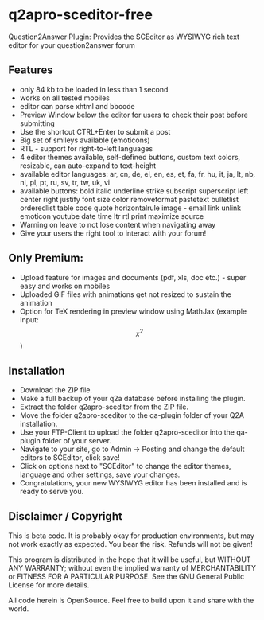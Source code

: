 # q2apro-sceditor-free
Question2Answer Plugin: Provides the SCEditor as WYSIWYG rich text editor for your question2answer forum

## Features

- only 84 kb to be loaded in less than 1 second
- works on all tested mobiles
- editor can parse xhtml and bbcode
- Preview Window below the editor for users to check their post before submitting
- Use the shortcut CTRL+Enter to submit a post
- Big set of smileys available (emoticons)
- RTL - support for right-to-left languages
- 4 editor themes available, self-defined buttons, custom text colors, resizable, can auto-expand to text-height
- available editor languages: ar, cn, de, el, en, es, et, fa, fr, hu, it, ja, lt, nb, nl, pl, pt, ru, sv, tr, tw, uk, vi
- available buttons: bold italic underline strike subscript superscript left center right justify font size color removeformat pastetext bulletlist orderedlist table code quote horizontalrule image - email link unlink emoticon youtube date time ltr rtl print maximize source
- Warning on leave to not lose content when navigating away
- Give your users the right tool to interact with your forum!

## Only Premium: 

- Upload feature for images and documents (pdf, xls, doc etc.) - super easy and works on mobiles
- Uploaded GIF files with animations get not resized to sustain the animation
- Option for TeX rendering in preview window using MathJax (example input: $$ x^2 $$)

## Installation

- Download the ZIP file.
- Make a full backup of your q2a database before installing the plugin.
- Extract the folder q2apro-sceditor from the ZIP file.
- Move the folder q2apro-sceditor to the qa-plugin folder of your Q2A installation.
- Use your FTP-Client to upload the folder q2apro-sceditor into the qa-plugin folder of your server.
- Navigate to your site, go to Admin -> Posting and change the default editors to SCEditor, click save!
- Click on options next to "SCEditor" to change the editor themes, language and other settings, save your changes.
- Congratulations, your new WYSIWYG editor has been installed and is ready to serve you.

## Disclaimer / Copyright ##

This is beta code. It is probably okay for production environments, but may not work exactly as expected. 
You bear the risk. Refunds will not be given!

This program is distributed in the hope that it will be useful, but WITHOUT ANY WARRANTY; 
without even the implied warranty of MERCHANTABILITY or FITNESS FOR A PARTICULAR PURPOSE. 
See the GNU General Public License for more details.

All code herein is OpenSource. Feel free to build upon it and share with the world.

